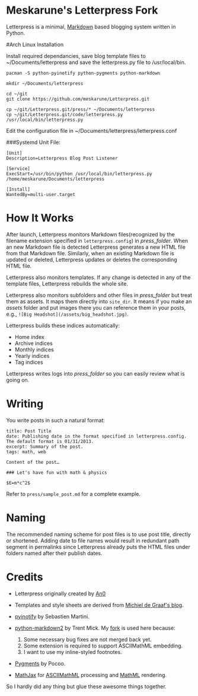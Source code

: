 # Meskarune's Letterpress Fork
Letterpress is a minimal, [Markdown](http://daringfireball.net/projects/markdown/) based blogging system written in Python.

#Arch Linux Installation

Install required dependancies, save blog template files to ~/Documents/letterpress and save the letterpress.py file to /usr/local/bin.
```
pacman -S python-pyinotify python-pygments python-markdown

mkdir ~/Documents/letterpress

cd ~/git
git clone https://github.com/meskarune/Letterpress.git

cp ~/git/Letterpress.git/press/* ~/Documents/letterpress
cp ~/git/Letterpress.git/code/letterpress.py /usr/local/bin/letterpress.py
```
Edit the configuration file in ~/Documents/letterpress/letterpress.conf

###Systemd Unit File:

    [Unit]
    Description=Letterpress Blog Post Listener
 
    [Service]
    ExecStart=/usr/bin/python /usr/local/bin/letterpress.py /home/meskarune/Documents/letterpress
 
    [Install]
    WantedBy=multi-user.target



# How It Works
After launch, Letterpress monitors Markdown files(recognized by the filename extension specified in `letterpress.config`) in *press_folder*. When an new Markdown file is detected Letterpress generates a new HTML file from that Markdown file. Similarly, when an existing Markdown file is updated or deleted, Letterpress updates or deletes the corresponding HTML file.

Letterpress also monitors templates. If any change is detected in any of the template files, Letterpress rebuilds the whole site.

Letterpress also monitors subfolders and other files in *press_folder* but treat them as assets. It maps them directly into `site_dir`. It means if you make an *assets* folder and put images there you can reference them in your posts, e.g., `![Big Headshot](/assets/big_headshot.jpg)`.

Letterpress builds these indices automatically:

* Home index
* Archive indices
* Monthly indices
* Yearly indices
* Tag indices

Letterpress writes logs into *press_folder* so you can easily review what is going on.

# Writing
You write posts in such a natural format:
```
title: Post Title
date: Publishing date in the format specified in letterpress.config. The default format is 01/31/2013.
excerpt: Summary of the post.
tags: math, web

Content of the post…

### Let's have fun with math & physics

$E=m*c^2$

```

Refer to `press/sample_post.md` for a complete example.

# Naming
The recommended naming scheme for post files is to use post title, directly or shortened. Adding date to file names would result in redundant path segment in permalinks since Letterpress already puts the HTML files under folders named after their publish dates.

# Credits
* Letterpress originally created by [An0](https://github.com/an0/Letterpress)
* Templates and style sheets are derived from [Michiel de Graaf's blog](https://github.com/michieldegraaf/blog).
* [pyinotify](https://github.com/seb-m/pyinotify) by Sebastien Martini.
* [python-markdown2](https://github.com/trentm/python-markdown2) by Trent Mick. My [fork](https://github.com/an0/python-markdown2) is used here because:

	1. Some necessary bug fixes are not merged back yet.
	2. Some extension is required to support ASCIIMathML embedding.
	3. I want to use my inline-styled footnotes.

* [Pygments](http://pygments.org) by Pocoo.
* [MathJax](http://www.mathjax.org) for [ASCIIMathML](http://www1.chapman.edu/~jipsen/mathml/asciimath.html) processing and [MathML](http://www.mathjax.org) rendering.

So I hardly did any thing but glue these awesome things together.
